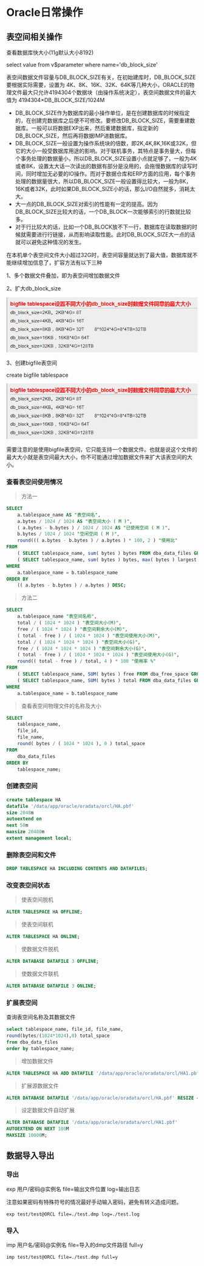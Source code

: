 # Oracle日常操作

## 表空间相关操作

查看数据库快大小(11g默认大小8192)

select value from v$parameter where name='db_block_size'

表空间数据文件容量与DB_BLOCK_SIZE有关，在初始建库时，DB_BLOCK_SIZE要根据实际需要，设置为 4K、8K、16K、32K、64K等几种大小，ORACLE的物理文件最大只允许4194304个数据块（由操作系统决定），表空间数据文件的最大值为 4194304×DB_BLOCK_SIZE/1024M

- DB_BLOCK_SIZE作为数据库的最小操作单位，是在创建数据库的时候指定的，在创建完数据库之后便不可修改。要修改DB_BLOCK_SIZE，需要重建数据库。一般可以将数据EXP出来，然后重建数据库，指定新的DB_BLOCK_SIZE，然后再将数据IMP进数据库。
- DB_BLOCK_SIZE一般设置为操作系统块的倍数，即2K,4K,8K,16K或32K，但它的大小一般受数据库用途的影响。对于联机事务，其特点是事务量大，但每个事务处理的数据量小，所以DB_BLOCK_SIZE设置小点就足够了，一般为4K或者8K，设置太大话一次读出的数据有部分是没用的，会拖慢数据库的读写时间，同时增加无必要的IO操作。而对于数据仓库和ERP方面的应用，每个事务处理的数据量很大，所以DB_BLOCK_SIZE一般设置得比较大，一般为8K，16K或者32K，此时如果DB_BLOCK_SIZE小的话，那么I/O自然就多，消耗太大。
- 大一点的DB_BLOCK_SIZE对索引的性能有一定的提高。因为DB_BLOCK_SIZE比较大的话，一个DB_BLOCK一次能够索引的行数就比较多。
- 对于行比较大的话，比如一个DB_BLOCK放不下一行，数据库在读取数据的时候就需要进行行链接，从而影响读取性能。此时DB_BLOCK_SIZE大一点的话就可以避免这种情况的发生。

在本机单个表空间文件大小超过32G时，表空间容量就达到了最大值，数据库就不能继续增加信息了，扩容方法有以下三种

1、多个数据文件叠加，即为表空间增加数据文件

2、扩大db_block_size

![img](images/clipboard.png)

3、创建bigfile表空间

create bigfile tablespace 

![img](images/clipboard.png)

需要注意的是使用bigfile表空间，它只能支持一个数据文件。也就是说这个文件的最大大小就是表空间最大大小，你不可能通过增加数据文件来扩大该表空间的大小。



### **查看表空间使用情况**

> 方法一

```sql
SELECT
	a.tablespace_name AS "表空间名",
	a.bytes / 1024 / 1024 AS "表空间大小 ( M )",
	( a.bytes - b.bytes ) / 1024 / 1024 AS "已使用空间 ( M )",
	b.bytes / 1024 / 1024 "空闲空间 ( M )",
	round((( a.bytes - b.bytes ) / a.bytes ) * 100, 2 ) "使用比" 
FROM
	( SELECT tablespace_name, sum( bytes ) bytes FROM dba_data_files GROUP BY tablespace_name ) a,
	( SELECT tablespace_name, sum( bytes ) bytes, max( bytes ) largest FROM dba_free_space GROUP BY tablespace_name ) b 
WHERE
    a.tablespace_name = b.tablespace_name 
ORDER BY
	(( a.bytes - b.bytes ) / a.bytes ) DESC;
```

> 方法二

```sql
SELECT
	a.tablespace_name "表空间名称",
	total / ( 1024 * 1024 ) "表空间大小(M)",
	free / ( 1024 * 1024 ) "表空间剩余大小(M)",
	( total - free ) / ( 1024 * 1024 ) "表空间使用大小(M)",
	total / ( 1024 * 1024 * 1024 ) "表空间大小(G)",
	free / ( 1024 * 1024 * 1024 ) "表空间剩余大小(G)",
	( total - free ) / ( 1024 * 1024 * 1024 ) "表空间使用大小(G)",
	round(( total - free ) / total, 4 ) * 100 "使用率 %" 
FROM
	( SELECT tablespace_name, SUM( bytes ) free FROM dba_free_space GROUP BY tablespace_name ) a,
	( SELECT tablespace_name, SUM( bytes ) total FROM dba_data_files GROUP BY tablespace_name ) b 
WHERE
	a.tablespace_name = b.tablespace_name
```

> 查看表空间物理文件的名称及大小

```sql
SELECT
	tablespace_name,
	file_id,
	file_name,
	round( bytes / ( 1024 * 1024 ), 0 ) total_space 
FROM
	dba_data_files 
ORDER BY
	tablespace_name;
```



### 创建表空间

```sql
create tablespace HA
datafile '/data/app/oracle/oradata/orcl/HA.pbf' 
size 2048m
autoextend on
next 50m
maxsize 20480m
extent management local; 
```



### 删除表空间和文件

```sql
DROP TABLESPACE HA INCLUDING CONTENTS AND DATAFILES; 
```



### 改变表空间状态

> 使表空间脱机

```sql
ALTER TABLESPACE HA OFFLINE;
```

> 使表空间联机

```sql
ALTER TABLESPACE HA ONLINE;
```

> 使数据文件脱机 

```sql
ALTER DATABASE DATAFILE 3 OFFLINE; 
```

> 使数据文件联机 

```sql
ALTER DATABASE DATAFILE 3 ONLINE; 
```



### 扩展表空间

查询表空间名称及其数据文件

```sql
select tablespace_name, file_id, file_name,  
round(bytes/(1024*1024),0) total_space 
from dba_data_files 
order by tablespace_name; 
```



> 增加数据文件

```sql
ALTER TABLESPACE HA ADD DATAFILE '/data/app/oracle/oradata/orcl/HA1.pbf' SIZE 1024M;
```

> 扩展源数据文件

```sql
ALTER DATABASE DATAFILE '/data/app/oracle/oradata/orcl/HA.pbf' RESIZE 4196M;
```

> 设定数据文件自动扩展  

```sql
ALTER DATABASE DATAFILE '/data/app/oracle/oradata/orcl/HA1.pbf'
AUTOEXTEND ON NEXT 100M 
MAXSIZE 10000M; 
```



## 数据导入导出

### 导出

exp 用户/密码@实例名  file=输出文件位置 log=输出日志

注意如果密码有特殊符号的情况最好手动输入密码，避免有转义造成问题。

```shell
exp test/test@ORCL file=./test.dmp log=./test.log
```



### 导入

imp 用户名/密码@实例名 file=导入的dmp文件路径 full=y

```shell
imp test/test@ORCL file=./test.dmp full=y
```

